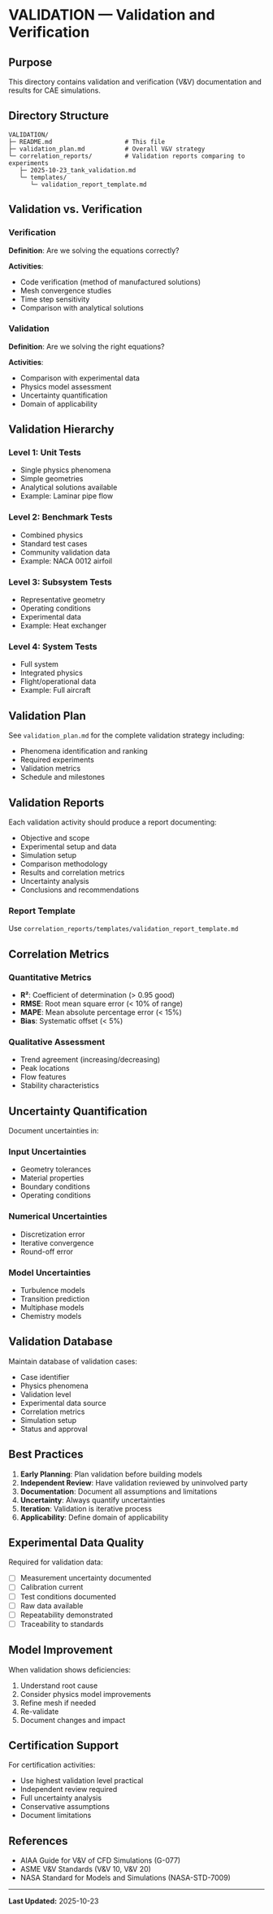 # VALIDATION — Validation and Verification

## Purpose

This directory contains validation and verification (V&V) documentation and results for CAE simulations.

## Directory Structure

```
VALIDATION/
├─ README.md                    # This file
├─ validation_plan.md           # Overall V&V strategy
└─ correlation_reports/         # Validation reports comparing to experiments
   ├─ 2025-10-23_tank_validation.md
   └─ templates/
      └─ validation_report_template.md
```

## Validation vs. Verification

### Verification
**Definition**: Are we solving the equations correctly?

**Activities**:
- Code verification (method of manufactured solutions)
- Mesh convergence studies
- Time step sensitivity
- Comparison with analytical solutions

### Validation
**Definition**: Are we solving the right equations?

**Activities**:
- Comparison with experimental data
- Physics model assessment
- Uncertainty quantification
- Domain of applicability

## Validation Hierarchy

### Level 1: Unit Tests
- Single physics phenomena
- Simple geometries
- Analytical solutions available
- Example: Laminar pipe flow

### Level 2: Benchmark Tests
- Combined physics
- Standard test cases
- Community validation data
- Example: NACA 0012 airfoil

### Level 3: Subsystem Tests
- Representative geometry
- Operating conditions
- Experimental data
- Example: Heat exchanger

### Level 4: System Tests
- Full system
- Integrated physics
- Flight/operational data
- Example: Full aircraft

## Validation Plan

See `validation_plan.md` for the complete validation strategy including:
- Phenomena identification and ranking
- Required experiments
- Validation metrics
- Schedule and milestones

## Validation Reports

Each validation activity should produce a report documenting:
- Objective and scope
- Experimental setup and data
- Simulation setup
- Comparison methodology
- Results and correlation metrics
- Uncertainty analysis
- Conclusions and recommendations

### Report Template
Use `correlation_reports/templates/validation_report_template.md`

## Correlation Metrics

### Quantitative Metrics
- **R²**: Coefficient of determination (> 0.95 good)
- **RMSE**: Root mean square error (< 10% of range)
- **MAPE**: Mean absolute percentage error (< 15%)
- **Bias**: Systematic offset (< 5%)

### Qualitative Assessment
- Trend agreement (increasing/decreasing)
- Peak locations
- Flow features
- Stability characteristics

## Uncertainty Quantification

Document uncertainties in:

### Input Uncertainties
- Geometry tolerances
- Material properties
- Boundary conditions
- Operating conditions

### Numerical Uncertainties
- Discretization error
- Iterative convergence
- Round-off error

### Model Uncertainties
- Turbulence models
- Transition prediction
- Multiphase models
- Chemistry models

## Validation Database

Maintain database of validation cases:
- Case identifier
- Physics phenomena
- Validation level
- Experimental data source
- Correlation metrics
- Simulation setup
- Status and approval

## Best Practices

1. **Early Planning**: Plan validation before building models
2. **Independent Review**: Have validation reviewed by uninvolved party
3. **Documentation**: Document all assumptions and limitations
4. **Uncertainty**: Always quantify uncertainties
5. **Iteration**: Validation is iterative process
6. **Applicability**: Define domain of applicability

## Experimental Data Quality

Required for validation data:
- [ ] Measurement uncertainty documented
- [ ] Calibration current
- [ ] Test conditions documented
- [ ] Raw data available
- [ ] Repeatability demonstrated
- [ ] Traceability to standards

## Model Improvement

When validation shows deficiencies:
1. Understand root cause
2. Consider physics model improvements
3. Refine mesh if needed
4. Re-validate
5. Document changes and impact

## Certification Support

For certification activities:
- Use highest validation level practical
- Independent review required
- Full uncertainty analysis
- Conservative assumptions
- Document limitations

## References

- AIAA Guide for V&V of CFD Simulations (G-077)
- ASME V&V Standards (V&V 10, V&V 20)
- NASA Standard for Models and Simulations (NASA-STD-7009)

---

**Last Updated:** 2025-10-23

